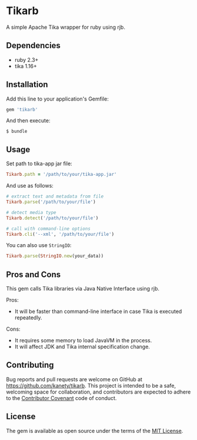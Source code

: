 # Tikarb

A simple Apache Tika wrapper for ruby using rjb.

## Dependencies

* ruby 2.3+
* tika 1.16+

## Installation

Add this line to your application's Gemfile:

```ruby
gem 'tikarb'
```

And then execute:

    $ bundle

## Usage

Set path to tika-app jar file:

```ruby
Tikarb.path = '/path/to/your/tika-app.jar'
```

And use as follows:

```ruby
# extract text and metadata from file
Tikarb.parse('/path/to/your/file')

# detect media type
Tikarb.detect('/path/to/your/file')

# call with command-line options
Tikarb.cli('--xml', '/path/to/your/file')
```

You can also use `StringIO`:

```ruby
Tikarb.parse(StringIO.new(your_data))
```

## Pros and Cons

This gem calls Tika libraries via Java Native Interface using rjb.

Pros:
* It will be faster than command-line interface in case Tika is executed repeatedly.

Cons:
* It requires some memory to load JavaVM in the process.
* It will affect JDK and Tika internal specification change.

## Contributing

Bug reports and pull requests are welcome on GitHub at https://github.com/kanety/tikarb. This project is intended to be a safe, welcoming space for collaboration, and contributors are expected to adhere to the [Contributor Covenant](http://contributor-covenant.org) code of conduct.

## License

The gem is available as open source under the terms of the [MIT License](http://opensource.org/licenses/MIT).
